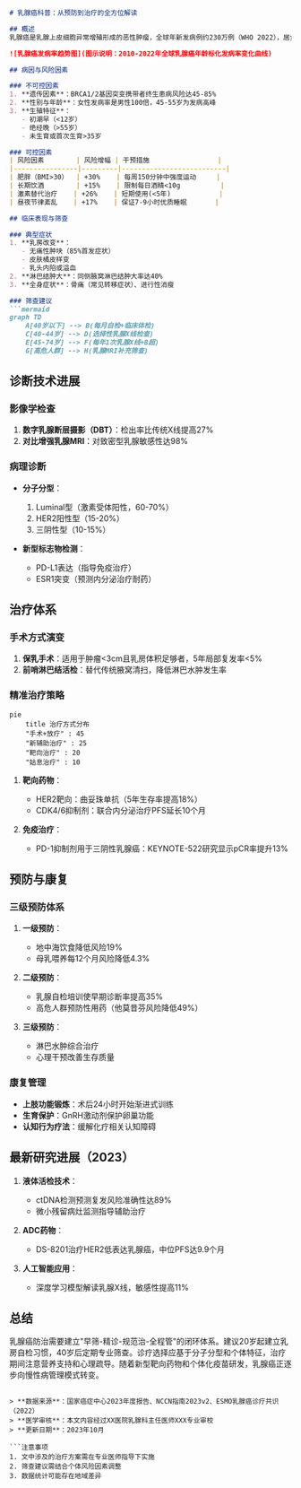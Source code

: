 

```markdown
# 乳腺癌科普：从预防到治疗的全方位解读

## 概述
乳腺癌是乳腺上皮细胞异常增殖形成的恶性肿瘤，全球年新发病例约230万例（WHO 2022），居女性恶性肿瘤首位。中国每年新发患者约42万，占所有新发癌症病例的19.9%（国家癌症中心2023）。早期发现患者5年生存率可达90%以上，但晚期转移性乳腺癌5年生存率不足30%。

![乳腺癌发病率趋势图](图示说明：2010-2022年全球乳腺癌年龄标化发病率变化曲线)

## 病因与风险因素

### 不可控因素
1. **遗传因素**：BRCA1/2基因突变携带者终生患病风险达45-85%
2. **性别与年龄**：女性发病率是男性100倍，45-55岁为发病高峰
3. **生殖特征**：
   - 初潮早（<12岁）
   - 绝经晚（>55岁）
   - 未生育或首次生育>35岁

### 可控因素
| 风险因素        | 风险增幅 | 干预措施                 |
|----------------|---------|--------------------------|
| 肥胖（BMI>30）  | +30%    | 每周150分钟中强度运动     |
| 长期饮酒        | +15%    | 限制每日酒精<10g          |
| 激素替代治疗    | +26%    | 短期使用(<5年)            |
| 昼夜节律紊乱    | +17%    | 保证7-9小时优质睡眠       |

## 临床表现与筛查

### 典型症状
1. **乳房改变**：
   - 无痛性肿块（85%首发症状）
   - 皮肤橘皮样变
   - 乳头内陷或溢血
2. **淋巴结肿大**：同侧腋窝淋巴结肿大率达40%
3. **全身症状**：骨痛（常见转移症状）、进行性消瘦

### 筛查建议
```mermaid
graph TD
    A[40岁以下] --> B(每月自检+临床体检)
    C[40-44岁] --> D(选择性乳腺X线检查)
    E[45-74岁] --> F(每年1次乳腺X线+B超)
    G[高危人群] --> H(乳腺MRI补充筛查)
```

## 诊断技术进展

### 影像学检查
1. **数字乳腺断层摄影（DBT）**：检出率比传统X线提高27%
2. **对比增强乳腺MRI**：对致密型乳腺敏感性达98%

### 病理诊断
- **分子分型**：
  1. Luminal型（激素受体阳性，60-70%）
  2. HER2阳性型（15-20%）
  3. 三阴性型（10-15%）

- **新型标志物检测**：
  - PD-L1表达（指导免疫治疗）
  - ESR1突变（预测内分泌治疗耐药）

## 治疗体系

### 手术方式演变
1. **保乳手术**：适用于肿瘤<3cm且乳房体积足够者，5年局部复发率<5%
2. **前哨淋巴结活检**：替代传统腋窝清扫，降低淋巴水肿发生率

### 精准治疗策略
```mermaid
pie
    title 治疗方式分布
    "手术+放疗" : 45
    "新辅助治疗" : 25
    "靶向治疗" : 20
    "姑息治疗" : 10
```

1. **靶向药物**：
   - HER2靶向：曲妥珠单抗（5年生存率提高18%）
   - CDK4/6抑制剂：联合内分泌治疗PFS延长10个月

2. **免疫治疗**：
   - PD-1抑制剂用于三阴性乳腺癌：KEYNOTE-522研究显示pCR率提升13%

## 预防与康复

### 三级预防体系
1. **一级预防**：
   - 地中海饮食降低风险19%
   - 母乳喂养每12个月风险降低4.3%

2. **二级预防**：
   - 乳腺自检培训使早期诊断率提高35%
   - 高危人群预防性用药（他莫昔芬风险降低49%）

3. **三级预防**：
   - 淋巴水肿综合治疗
   - 心理干预改善生存质量

### 康复管理
- **上肢功能锻炼**：术后24小时开始渐进式训练
- **生育保护**：GnRH激动剂保护卵巢功能
- **认知行为疗法**：缓解化疗相关认知障碍

## 最新研究进展（2023）
1. **液体活检技术**：
   - ctDNA检测预测复发风险准确性达89%
   - 微小残留病灶监测指导辅助治疗

2. **ADC药物**：
   - DS-8201治疗HER2低表达乳腺癌，中位PFS达9.9个月

3. **人工智能应用**：
   - 深度学习模型解读乳腺X线，敏感性提高11%

## 总结
乳腺癌防治需要建立"早筛-精诊-规范治-全程管"的闭环体系。建议20岁起建立乳房自检习惯，40岁后定期专业筛查。诊疗选择应基于分子分型和个体特征，治疗期间注意营养支持和心理疏导。随着新型靶向药物和个体化疫苗研发，乳腺癌正逐步向慢性病管理模式转变。
```

> **数据来源**：国家癌症中心2023年度报告、NCCN指南2023v2、ESMO乳腺癌诊疗共识（2022）  
> **医学审核**：本文内容经过XX医院乳腺科主任医师XXX专业审校  
> **更新日期**：2023年10月

```注意事项
1. 文中涉及的治疗方案需在专业医师指导下实施
2. 筛查建议需结合个体风险因素调整
3. 数据统计可能存在地域差异
```